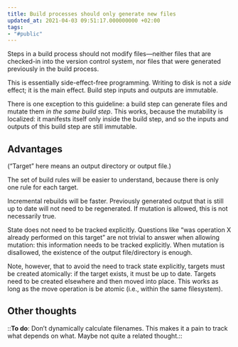 ```yaml
---
title: Build processes should only generate new files
updated_at: 2021-04-03 09:51:17.000000000 +02:00
tags:
- "#public"
---
```



Steps in a build process should not modify files—neither files that are checked-in into the version control system, nor files that were generated previously in the build process.

This is essentially side-effect-free programming. Writing to disk is not a _side_ effect; it is the main effect. Build step inputs and outputs are immutable.

There is one exception to this guideline: a build step can generate files and mutate them _in the same build step_. This works, because the mutability is localized: it manifests itself only inside the build step, and so the inputs and outputs of this build step are still immutable.

## Advantages
(“Target” here means an output directory or output file.)

The set of build rules will be easier to understand, because there is only one rule for each target.

Incremental rebuilds will be faster. Previously generated output that is still up to date will not need to be regenerated. If mutation is allowed, this is not necessarily true.

State does not need to be tracked explicitly. Questions like “was operation X already performed on this target” are not trivial to answer when allowing mutation: this information needs to be tracked explicitly. When mutation is disallowed, the existence of the output file/directory is enough.

Note, however, that to avoid the need to track state explicitly, targets must be created atomically: if the target exists, it must be up to date. Targets need to be created elsewhere and then moved into place. This works as long as the move operation is be atomic (i.e., within the same filesystem).

## Other thoughts
::**To do**: Don’t dynamically calculate filenames. This makes it a pain to track what depends on what. Maybe not quite a related thought.::